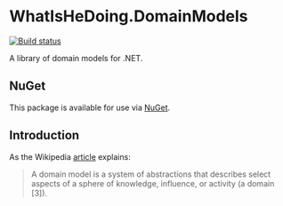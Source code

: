 # WhatIsHeDoing.DomainModels

[![Build status](https://ci.appveyor.com/api/projects/status/v0hhv0e1ebcw6ffi?svg=true)](https://ci.appveyor.com/project/DarrenHickling/whatishedoing-domainmodels)

A library of domain models for .NET.

## NuGet

This package is available for use via [NuGet][nuget].

## Introduction

As the Wikipedia [article][wiki] explains:

> A domain model is a system of abstractions that describes select aspects of a sphere of knowledge, influence, or activity (a domain [3]).

[nuget]: https://www.nuget.org/packages/WhatIsHeDoing.DomainModels/
[wiki]: https://en.wikipedia.org/wiki/Domain_model
